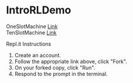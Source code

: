 # IntroRLDemo

OneSlotMachine [Link](https://replit.com/@thewangclass/ReinforcmentLearning-OneSlotMachine#src/main/java/Main.java)  
TenSlotMachine [Link](https://replit.com/@thewangclass/ReinforcementLearning-TenSlotMachine#src/main/java/Main.java)  

Repl.it Instructions
1. Create an account.
2. Follow the appropriate link above, click "Fork".
3. On your forked copy, click "Run".
4. Respond to the prompt in the terminal.
